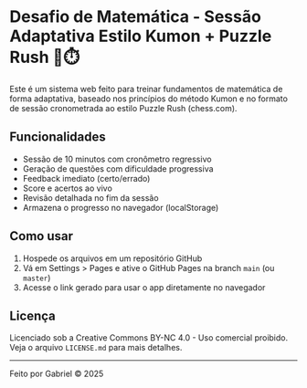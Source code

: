 # Desafio de Matemática - Sessão Adaptativa Estilo Kumon + Puzzle Rush 🧠⏱️

Este é um sistema web feito para treinar fundamentos de matemática de forma adaptativa, baseado nos princípios do método Kumon e no formato de sessão cronometrada ao estilo Puzzle Rush (chess.com).

## Funcionalidades
- Sessão de 10 minutos com cronômetro regressivo
- Geração de questões com dificuldade progressiva
- Feedback imediato (certo/errado)
- Score e acertos ao vivo
- Revisão detalhada no fim da sessão
- Armazena o progresso no navegador (localStorage)

## Como usar
1. Hospede os arquivos em um repositório GitHub
2. Vá em Settings > Pages e ative o GitHub Pages na branch `main` (ou `master`)
3. Acesse o link gerado para usar o app diretamente no navegador

## Licença
Licenciado sob a Creative Commons BY-NC 4.0 - Uso comercial proibido.
Veja o arquivo `LICENSE.md` para mais detalhes.

---

Feito por Gabriel © 2025